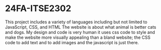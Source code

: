 # 24FA-ITSE2302
This project includes a variety of languages including but not limited to JavaScript, CSS, and HTML
The website is about what animal is better cats and dogs. My design and code is very human it uses css code to style and make the website more visually appealing than a bland website; the CSS code to add text and to add images and the javascript is just there.
